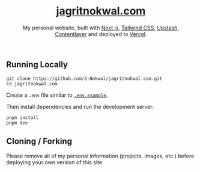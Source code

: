 <div align="center">
    <a href="https://jagritnokwal.com"><h1 align="center">jagritnokwal.com</h1></a>

My personal website, built with [Next.js](https://nextjs.org/), [Tailwind CSS](https://tailwindcss.com/), [Upstash](https://upstash.com?ref=jagritnokwal.com), [Contentlayer](https://www.contentlayer.dev/) and deployed to [Vercel](https://vercel.com/).

</div>

<br/>


## Running Locally


```sh-session
git clone https://github.com/J-Nokwal/jagritnokwal.com.git
cd jagritnokwal.com
```


Create a `.env` file similar to [`.env.example`](https://github.com/jagritnokwal/jagritnokwal.com/blob/main/.env.example).

Then install dependencies and run the development server:
```sh-session
pnpm install
pnpm dev
```


## Cloning / Forking

Please remove all of my personal information (projects, images, etc.) before deploying your own version of this site.
